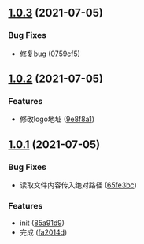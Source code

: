 ## [1.0.3](https://gitee.com/agile-development-system/agds-doc-preset/compare/v1.0.2...v1.0.3) (2021-07-05)


### Bug Fixes

* 修复bug ([0759cf5](https://gitee.com/agile-development-system/agds-doc-preset/commits/0759cf5344e6ed63f1e8842f65a9e155cdb52e29))



## [1.0.2](https://gitee.com/agile-development-system/agds-doc-preset/compare/v1.0.1...v1.0.2) (2021-07-05)


### Features

* 修改logo地址 ([9e8f8a1](https://gitee.com/agile-development-system/agds-doc-preset/commits/9e8f8a178f59b810a201fb9522f617baf1a3083f))



## [1.0.1](https://gitee.com/agile-development-system/agds-doc-preset/compare/85a91d905567ca2e3e222938bbcd0d636c4e9bfc...v1.0.1) (2021-07-05)


### Bug Fixes

* 读取文件内容传入绝对路径 ([65fe3bc](https://gitee.com/agile-development-system/agds-doc-preset/commits/65fe3bc69affa972e8db200413c403b96736dd72))


### Features

* init ([85a91d9](https://gitee.com/agile-development-system/agds-doc-preset/commits/85a91d905567ca2e3e222938bbcd0d636c4e9bfc))
* 完成 ([fa2014d](https://gitee.com/agile-development-system/agds-doc-preset/commits/fa2014d4f1445119e8f5ae77257da4e6b90ffcb8))



